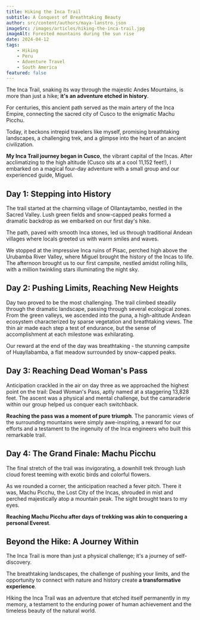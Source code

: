 ```yaml
---
title: Hiking the Inca Trail
subtitle: A Conquest of Breathtaking Beauty
author: src/content/authors/maya-lanstro.json
imageSrc: /images/articles/hiking-the-inca-trail.jpg
imageAlt: Forested mountains during the sun rise
date: 2024-04-12
tags:
    - Hiking
    - Peru
    - Adventure Travel
    - South America
featured: false
---
```


The Inca Trail, snaking its way through the majestic Andes Mountains, is more than just a hike; **it's an adventure etched in history**.

For centuries, this ancient path served as the main artery of the Inca Empire, connecting the sacred city of Cusco to the enigmatic Machu Picchu.

Today, it beckons intrepid travelers like myself, promising breathtaking landscapes, a challenging trek, and a glimpse into the heart of an ancient civilization.

**My Inca Trail journey began in Cusco**, the vibrant capital of the Incas. After acclimatizing to the high altitude (Cusco sits at a cool 11,152 feet!), I embarked on a magical four-day adventure with a small group and our experienced guide, Miguel.

## Day 1: Stepping into History

The trail started at the charming village of Ollantaytambo, nestled in the Sacred Valley. Lush green fields and snow-capped peaks formed a dramatic backdrop as we embarked on our first day's hike.

The path, paved with smooth Inca stones, led us through traditional Andean villages where locals greeted us with warm smiles and waves.

We stopped at the impressive Inca ruins of Pisac, perched high above the Urubamba River Valley, where Miguel brought the history of the Incas to life. The afternoon brought us to our first campsite, nestled amidst rolling hills, with a million twinkling stars illuminating the night sky.

## Day 2: Pushing Limits, Reaching New Heights

Day two proved to be the most challenging. The trail climbed steadily through the dramatic landscape, passing through several ecological zones. From the green valleys, we ascended into the puna, a high-altitude Andean ecosystem characterized by sparse vegetation and breathtaking views. The thin air made each step a test of endurance, but the sense of accomplishment at each milestone was exhilarating.

Our reward at the end of the day was breathtaking - the stunning campsite of Huayllabamba, a flat meadow surrounded by snow-capped peaks.

## Day 3: Reaching Dead Woman's Pass

Anticipation crackled in the air on day three as we approached the highest point on the trail: Dead Woman's Pass, aptly named at a staggering 13,828 feet. The ascent was a physical and mental challenge, but the camaraderie within our group helped us conquer each switchback.

**Reaching the pass was a moment of pure triumph**. The panoramic views of the surrounding mountains were simply awe-inspiring, a reward for our efforts and a testament to the ingenuity of the Inca engineers who built this remarkable trail.

## Day 4: The Grand Finale: Machu Picchu

The final stretch of the trail was invigorating, a downhill trek through lush cloud forest teeming with exotic birds and colorful flowers.

As we rounded a corner, the anticipation reached a fever pitch. There it was, Machu Picchu, the Lost City of the Incas, shrouded in mist and perched majestically atop a mountain peak. The sight brought tears to my eyes.

**Reaching Machu Picchu after days of trekking was akin to conquering a personal Everest**.

## Beyond the Hike: A Journey Within

The Inca Trail is more than just a physical challenge; it's a journey of self-discovery.

The breathtaking landscapes, the challenge of pushing your limits, and the opportunity to connect with nature and history create **a transformative experience**.

Hiking the Inca Trail was an adventure that etched itself permanently in my memory, a testament to the enduring power of human achievement and the timeless beauty of the natural world.
